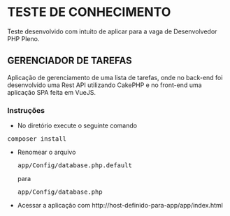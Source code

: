 TESTE DE CONHECIMENTO
=====================

Teste desenvolvido com intuito de aplicar para a vaga de Desenvolvedor PHP Pleno.

## GERENCIADOR DE TAREFAS

Aplicação de gerenciamento de uma lista de tarefas, onde no back-end foi desenvolvido uma Rest API utilizando CakePHP e no front-end uma aplicação SPA feita em VueJS.

### Instruções

- No diretório execute o seguinte comando
<pre>
composer install
</pre>
- Renomear o arquivo <pre>app/Config/database.php.default</pre> para <pre>app/Config/database.php</pre>
- Acessar a aplicação com http://host-definido-para-app/app/index.html
